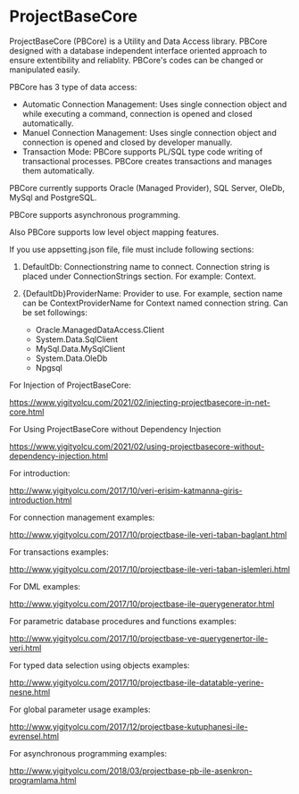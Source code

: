 # ProjectBaseCore

ProjectBaseCore (PBCore) is a Utility and Data Access library. PBCore designed with a database independent interface oriented approach to ensure extentibility and reliablity. PBCore's codes can be changed or manipulated easily.

PBCore has 3 type of data access: 

* Automatic Connection Management: Uses single connection object and while executing a command, connection is opened and closed automatically.
* Manuel Connection Management: Uses single connection object and connection is opened and closed by developer manually.
* Transaction Mode: PBCore supports PL/SQL type code writing of transactional processes. PBCore creates transactions and manages them automatically.

PBCore currently supports Oracle (Managed Provider), SQL Server, OleDb, MySql and PostgreSQL.

PBCore supports asynchronous programming.

Also PBCore supports low level object mapping features.

If you use appsetting.json file, file must include following sections:

  1. DefaultDb: Connectionstring name to connect. Connection string is placed under ConnectionStrings section. For example: Context.

  2. {DefaultDb}ProviderName: Provider to use. For example, section name can be ContextProviderName for Context named connection string. Can be set followings:

      * Oracle.ManagedDataAccess.Client
      * System.Data.SqlClient
      * MySql.Data.MySqlClient
      * System.Data.OleDb
      * Npgsql

For Injection of ProjectBaseCore:

https://www.yigityolcu.com/2021/02/injecting-projectbasecore-in-net-core.html

For Using ProjectBaseCore without Dependency Injection

https://www.yigityolcu.com/2021/02/using-projectbasecore-without-dependency-injection.html

For introduction:

http://www.yigityolcu.com/2017/10/veri-erisim-katmanna-giris-introduction.html

For connection management examples:

http://www.yigityolcu.com/2017/10/projectbase-ile-veri-taban-baglant.html

For transactions examples:

http://www.yigityolcu.com/2017/10/projectbase-ile-veri-taban-islemleri.html

For DML examples:

http://www.yigityolcu.com/2017/10/projectbase-ile-querygenerator.html

For parametric database procedures and functions examples:

http://www.yigityolcu.com/2017/10/projectbase-ve-querygenertor-ile-veri.html

For typed data selection using objects examples:

http://www.yigityolcu.com/2017/10/projectbase-ile-datatable-yerine-nesne.html

For global parameter usage examples:

http://www.yigityolcu.com/2017/12/projectbase-kutuphanesi-ile-evrensel.html

For asynchronous programming examples:

http://www.yigityolcu.com/2018/03/projectbase-pb-ile-asenkron-programlama.html


